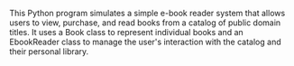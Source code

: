 This Python program simulates a simple e-book reader system that allows users to view, purchase, and read books from a catalog of public domain titles. It uses a Book class to represent individual books and an EbookReader class to manage the user's interaction with the catalog and their personal library.
